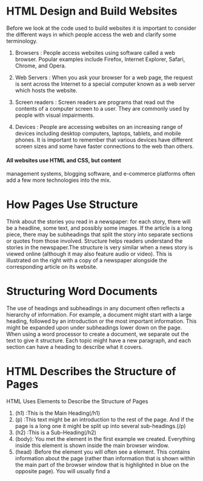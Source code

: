 # HTML Design and Build Websites


Before we look at the code used to build
websites it is important to consider the
different ways in which people access the web
and clarify some terminology.

1. Browsers :
People access websites using
software called a web browser.
Popular examples include
Firefox, Internet Explorer, Safari,
Chrome, and Opera.

2. Web Servers :
When you ask your browser for
a web page, the request is sent
across the Internet to a special
computer known as a web
server which hosts the website.

3. Screen readers :
Screen readers are programs
that read out the contents of a
computer screen to a user. They
are commonly used by people
with visual impairments.

4. Devices :
People are accessing websites
on an increasing range of devices
including desktop computers,
laptops, tablets, and mobile
phones. It is important to
remember that various devices
have different screen sizes and
some have faster connections to
the web than others.


#### All websites use HTML and CSS, but content
management systems, blogging software, and
e-commerce platforms often add a few more
technologies into the mix.


# How Pages Use Structure
Think about the stories you
read in a newspaper: for each
story, there will be a headline,
some text, and possibly some
images. If the article is a long
piece, there may be subheadings
that split the story into separate
sections or quotes from those
involved. Structure helps readers
understand the stories in the
newspaper.The structure is very similar
when a news story is viewed
online (although it may also
feature audio or video). This is
illustrated on the right with a
copy of a newspaper alongside
the corresponding article on its
website.


# Structuring Word Documents
The use of headings and
subheadings in any document
often reflects a hierarchy of
information. For example, a
document might start with
a large heading, followed by
an introduction or the most
important information. This might be expanded upon
under subheadings lower down
on the page. When using a word
processor to create a document,
we separate out the text to give
it structure. Each topic might
have a new paragraph, and each
section can have a heading to
describe what it covers.

# HTML Describes the Structure of Pages

HTML Uses Elements to Describe the Structure of Pages
1. (h1) :This is the Main Heading(/h1)
2. (p) :This text might be an introduction to the rest of
the page. And if the page is a long one it might
be split up into several sub-headings.(/p)
3. (h2) :This is a Sub-Heading(/h2)
4. (body): You met the <body> element
in the first example we created.
Everything inside this element is
shown inside the main browser
window.
 5. (head) :Before the <body> element you
will often see a <head> element.
This contains information
about the page (rather than
information that is shown within
the main part of the browser
window that is highlighted in
blue on the opposite page).
You will usually find a <title>
element inside the <head>
element.
6. (title) :The contents of the <title>
element are either shown in the
top of the browser, above where
you usually type in the URL of
the page you want to visit, or
on the tab for that page (if your
browser uses tabs to allow you
to view multiple pages at the
same time).

# Tags act like containers. They tell you
something about the information that lies
between their opening and closing tags.

# Attributes Tell Us More About Elements
Attributes provide additional information
about the contents of an element. They appear
on the opening tag of the element and are
made up of two parts: a name and a value,
separated by an equals sign.

To learn HTML you need to know what tags are
available for you to use, what they do, and where they
can go.


Because there have been
several versions of HTML, each
web page should begin with a
DOCTYPE declaration to tell a
browser which version of HTML
the page is using (although
browsers usually display the
page even if it is not included).
We will therefore be including
one in each example for the rest
of the book.

# Comments in HTML
(!-- --)
If you want to add a comment
to your code that will not be
visible in the user's browser, you
can add the text between these
characters:
(!-- comment goes here --)


# ID Attribute
Every HTML element can carry
the id attribute. It is used to
uniquely identify that element
from other elements on the
page. Its value should start with
a letter or an underscore (not a
number or any other character).
It is important that no two
elements on the same page
have the same value for their id
attributes (otherwise the value is
no longer unique).


# Class Attribute
Every HTML element can
also carry a class attribute.
Sometimes, rather than uniquely
identifying one element within
a document, you will want a
way to identify several elements
as being different from the
other elements on the page.
For example, you might have
some paragraphs of text that
contain information that is more
important than others and want
to distinguish these elements, or
you might want to differentiate
between links that point to other
pages on your own site and links
that point to external sites.

# Block Elements
Some elements will always
appear to start on a new line in
the browser window. These are
known as *block level* elements.
(*Examples of block elements are
(h1), (p), (ul), and (li).*)

# Inline Elements
Some elements will always
appear to continue on the
same line as their neighbouring
elements. These are known as
inline elements.
(*(a), (b), (em), and (img).*)

# Grouping Text & Elements In a Block
(div) : element allows you to
group a set of elements together
in one block-level box.
For example, you might create
a <div> element to contain all
of the elements for the header
of your site (the logo and the
navigation), or you might create
a (div) element to contain
comments from visitors.

# Grouping Text & Elements Inline
The (span) element acts like
an inline equivalent of the (div)
element. It is used to either:
1. Contain a section of text
where there is no other suitable
element to differentiate it from
its surrounding text
2. Contain a number of inline
elements

#### The most common reason why
people use (span) elements
is so that they can control the
appearance of the content of
these elements using CSS.

# IFrames
An iframe is like a little window
that has been cut into your
page — and in that window you
can see another page. The term
iframe is an abbreviation of inline
frame. One common use of iframes
(that you may have seen on
various websites) is to embed
a Google Map into a page. The
content of the iframe can be any
html page (either located on the
same server or anywhere else on
the web).
An iframe is created using the
<iframe> element. There are a
few attributes that you will need
to know to use it:
**src**
The src attribute specifies the
URL of the page to show in the
frame.
**height**
The height attribute specifies
the height of the iframe in pixels.
**width**
The width attribute specifies
the width of the iframe in pixels.


# Information About Your Pages we use :
The (meta) element lives
inside the (head) element and
contains information about that
web page.
It is not visible to users but
fulfills a number of purposes
such as telling search engines
about your page, who created
it, and whether or not it is time
sensitive. (If the page is time
sensitive, it can be set to expire.)

The (meta) element is an empty
element so it does not have a
closing tag. It uses attributes to
carry the information.
 
The value of the name attribute
can be anything you want it to
be. Some defined values for this
attribute that are commonly
used are:
1. description :
This contains a description
of the page. This description
is commonly used by search
engines to understand what the
page is about and should be a
maximum of 155 characters.
Sometimes it is also displayed in
search engine results. 

2. keywords :
This contains a list of commaseparated
words that a user
might search on to find the page.
In practice, this no longer has
any noticeable effect on how
search engines index your site.

3. robots :
This indicates whether search
engines should add this page
to their search results or not. A
value of noindex can be used if
this page should not be added. A
value of nofollow can be used
if search engines should add this
page in their results but not any
pages that it links to. 

4. author :
This defines the author of the
web page.

5. pragma :
This prevents the browser from
caching the page. (That is,
storing it locally to save time
downloading it on subsequent
visits.)

6. expires :
Because browsers often cache
the content of a page, the
expires option can be used
to indicate when the page
should expire (and no longer be
cached). Note that the date must
be specified in the format shown.

###### Escape characters are used to include special
characters in your pages such as "<, >", and "©".



# HTML5 is introducing a new set of
elements that help define the structure of
a page.
For a long time, web page authors used <div> elements to group
together related elements on the page (such as the elements that form a
header, an article, footer or sidebar). Authors used class or id attributes
to indicate the role of the <div> element in the structure of the page.
  
  
  
  
 # Headers & Footers
 The (header) and (footer)
elements can be used for:
* The main header or footer
that appears at the top or
bottom of every page on the
site.
* A header or footer for an
individual <article> or
(section) within the page.
  
 
 # Navigation
 The (nav) element is used to
contain the major navigational
blocks on the site such as the
primary site navigation.
  
 # Articles
 The (article) element acts as
a container for any section of a
page that could stand alone and
potentially be syndicated.
This could be an individual
article or blog entry, a comment
or forum post, or any other
independent piece of content.


# ASIDES
The (aside) element has two
purposes, depending on whether
it is inside an (article)
element or not.
When the (aside) element
is used inside an (article)
element, it should contain
information that is related to the
article but not essential to its
overall meaning. For example, a
pullquote or glossary might be
considered as an aside to the
article it relates to.
When the (aside) element is
used outside of an (article)
element, it acts as a container
for content that is related to
the entire page. For example,
it might contain links to other
sections of the site, a list of
recent posts, a search box, or
recent tweets by the author.


# Sections
The (section) element groups
related content together, and
typically each section would
have its own heading.


# Heading Groups
The purpose of the (hgroup)
element is to group together a
set of one or more (h1) through
(h6) elements so that they are
treated as one single heading.
  
# Figures
You already met the (figure)
element in Chapter 5 when we
looked at images. It can be used
to contain any content that is
referenced from the main flow of
an article (not just images).
It is important to note that the
article should still make sense
if the content of the (figure)
element were moved (to another
part of the page, or even to a
different page altogether).

Examples of usage include:
* Images
* Videos
* Graphs
* Diagrams
* Code samples
* Text that supports the main
body of an article


# Sectioning Elements ("div")
It may seem strange to follow
these new elements by revisiting
the <div> element again. (After
all, the new elements are often
going to be used in its place.) 
  
Some people have asked why
there is no (content) element
to contain the main part of
a page. The reason is that
anything that lies outside of the
(header), (footer) or (aside)
elements can be considered as
the main content.
  
# Every website should be designed for the target audience—not just for yourself or the site owner. It is therefore very important to understand who your target audience is.  
  
Now that you know who your visitors are, you
need to consider why they are coming. While
some people will simply chance across your
website, most will visit for a specific reason.
  
You know who is coming to your site and why
they are coming, so now you need to work out
what information they need in order to achieve
their goals quickly and effectively.
Here are some questions to help
you decide what information to
provide for visitors to your site...

1. Will visitors be familiar with
your subject area / brand
or do you need to introduce
yourself?

2. Will they be familiar with
the product / service /
information you are covering
or do they need background
information on it?

3. What are the most important
features of what you are
offering?
4. What is special about what
you offer that differentiates
you from other sites that offer
something similar?
5. Once people have achieved
the goal that sent them to
your site, are there common
questions people ask about
this subject area?



# Site Maps
Now that you know what needs to appear
on your site, you can start to organize the
information into sections or pages.


# WireFrames
A wireframe is a simple sketch of the key
information that needs to go on each page of a
site. It shows the hierarchy of the information
and how much space it might require.

![image](https://user-images.githubusercontent.com/79080942/109397049-62a6da00-793d-11eb-843d-390702babf05.png)


# Visual hierarchy
Most web users do not read entire pages. Rather, they skim to find
information. You can use contrast to create a visual hierarchy that gets
across your key message and helps users find what they are looking for.

# You can differentiate between pieces of information
using size, color, and style.

# You can use grouping and similarity to help simplify
the information you present.


learning to program with *JavaScript* involves :
1. understanding some basic programming concepts and the terms that javascript programmers use to describe them .
2. learning the language itself , and like all languages , you need to know it's vocabulary and how to structure your sentences .
3.becomeing familier with how it's applied by looking at examples commonly used in websites today.


# Before you learn how to read and write the javascript language itself , you need to becone familiar with some key concepts 
in computer programing . they will be converedin three sections:
* A :
 What is a consipt and hoe do I creat one ?
 * B :
 how do computers fit in with the world around them ?
 * C :
 how do I write a script for a web page ?
 
 
 # what is script ?
 it's a series of instructions that a computer can follow to achive a goal .
 to write a script , you need to first state your goal and then list the tasks that need to be copleted in order to achive it .
 
 start with the big picture of what you want to achive , and break that down into smaller steps .
 1. Define the coal .
 2. Design the script .
 3. Code each step .
 
To approach writing a script, break down your goal into
a series of tasks and then work out each step needed
to complete that task (a flowchart can help).

# how do computers fit in with world around them !
1. computers creats models of the world using data .
2. the models yse object to represent physical things 
3. programmers can write code says "when this event occurs run that code"
4. web browsers use HTML markup to creat a model of the web pages . each element creats it's own node .
5. to make web pages interactive , you write code that uses the browsers model of the web page .

# HOW HTML, CSS, & JAVASCRIPT FIT TOGETHER
![image](https://user-images.githubusercontent.com/79080942/109397869-be736200-7941-11eb-90e9-3ab8ace64c87.png)




# how do i write a script for a web page ?
1. It is best to keep JavaScript code in its own JavaScript
file. JavaScript files are text files (like HTML pages and
CSS style sheets), but they have the . j s extension.

2. The HTML <script> element is used in HTML pages
to tell the browser to load the JavaScript file (rather like
the (link) element can be used to load a CSS file).

3. If you view the source code of the page in the browser,
the JavaScript will not have changed the HTML,
because the script works with the model of the web
page that the browser has created.





























































































